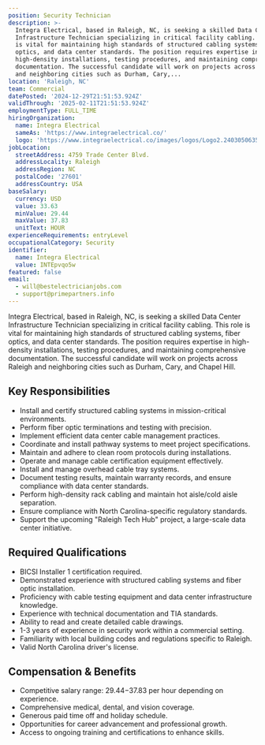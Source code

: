 ```yaml
---
position: Security Technician
description: >-
  Integra Electrical, based in Raleigh, NC, is seeking a skilled Data Center
  Infrastructure Technician specializing in critical facility cabling. This role
  is vital for maintaining high standards of structured cabling systems, fiber
  optics, and data center standards. The position requires expertise in
  high-density installations, testing procedures, and maintaining comprehensive
  documentation. The successful candidate will work on projects across Raleigh
  and neighboring cities such as Durham, Cary,...
location: 'Raleigh, NC'
team: Commercial
datePosted: '2024-12-29T21:51:53.924Z'
validThrough: '2025-02-11T21:51:53.924Z'
employmentType: FULL_TIME
hiringOrganization:
  name: Integra Electrical
  sameAs: 'https://www.integraelectrical.co/'
  logo: 'https://www.integraelectrical.co/images/logos/Logo2.2403050635216.png'
jobLocation:
  streetAddress: 4759 Trade Center Blvd.
  addressLocality: Raleigh
  addressRegion: NC
  postalCode: '27601'
  addressCountry: USA
baseSalary:
  currency: USD
  value: 33.63
  minValue: 29.44
  maxValue: 37.83
  unitText: HOUR
experienceRequirements: entryLevel
occupationalCategory: Security
identifier:
  name: Integra Electrical
  value: INTEpvqo5w
featured: false
email:
  - will@bestelectricianjobs.com
  - support@primepartners.info
---
```




Integra Electrical, based in Raleigh, NC, is seeking a skilled Data Center Infrastructure Technician specializing in critical facility cabling. This role is vital for maintaining high standards of structured cabling systems, fiber optics, and data center standards. The position requires expertise in high-density installations, testing procedures, and maintaining comprehensive documentation. The successful candidate will work on projects across Raleigh and neighboring cities such as Durham, Cary, and Chapel Hill. 

## Key Responsibilities

- Install and certify structured cabling systems in mission-critical environments.
- Perform fiber optic terminations and testing with precision.
- Implement efficient data center cable management practices.
- Coordinate and install pathway systems to meet project specifications.
- Maintain and adhere to clean room protocols during installations.
- Operate and manage cable certification equipment effectively.
- Install and manage overhead cable tray systems.
- Document testing results, maintain warranty records, and ensure compliance with data center standards.
- Perform high-density rack cabling and maintain hot aisle/cold aisle separation.
- Ensure compliance with North Carolina-specific regulatory standards.
- Support the upcoming "Raleigh Tech Hub" project, a large-scale data center initiative.

## Required Qualifications

- BICSI Installer 1 certification required.
- Demonstrated experience with structured cabling systems and fiber optic installation.
- Proficiency with cable testing equipment and data center infrastructure knowledge.
- Experience with technical documentation and TIA standards.
- Ability to read and create detailed cable drawings.
- 1-3 years of experience in security work within a commercial setting.
- Familiarity with local building codes and regulations specific to Raleigh.
- Valid North Carolina driver's license.

## Compensation & Benefits

- Competitive salary range: $29.44-$37.83 per hour depending on experience.
- Comprehensive medical, dental, and vision coverage.
- Generous paid time off and holiday schedule.
- Opportunities for career advancement and professional growth.
- Access to ongoing training and certifications to enhance skills.
